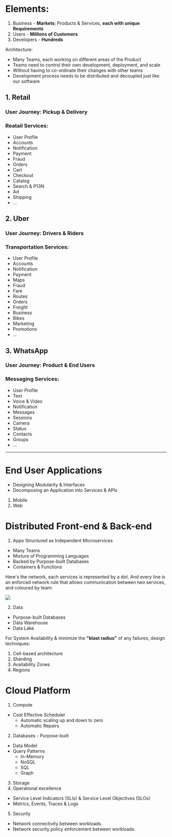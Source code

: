 # Elements:
1. Business - **Markets**; Products & Services, **each with unique Requirements**
2. Users - **Millions of Customers**
3. Developers - **Hundreds**

Architecture:
* Many Teams, each working on different areas of the Product
* Teams need to control their own development, deployment, and scale
* Without having to co-ordinate their changes with other teams
* Development process needs to be distributed and decoupled just like our software

## 1. Retail
### User Journey: **Pickup & Delivery**
### Reatail Services: 
* User Profile
* Accounts
* Notification
* Payment
* Fraud
* Orders
* Cart
* Checkout
* Catalog
* Search & P13N
* Ad
* Shipping
* ...

## 2. Uber
### User Journey: **Drivers & Riders**
### Transportation Services: 
* User Profile
* Accounts
* Notification
* Payment
* Maps
* Fraud
* Fare
* Routes
* Orders
* Freight
* Business
* Bikes
* Marketing
* Promotions
* ...

## 3. WhatsApp
### User Journey: **Product & End Users**
### Messaging Services:
* User Profile
* Text
* Voice & Video
* Notification
* Messages
* Sessions
* Camera
* Status
* Contacts
* Groups
* ...

------

# End User Applications
* Designing Modularity & Interfaces
* Decomposing an Application into Services & APIs

1. Mobile
2. Web

# Distributed Front-end & Back-end
1. Apps Structured as Independent Microservices
* Many Teams
* Mixture of Programming Languages
* Backed by Purpose-built Databases
* Containers & Functions

Here's the network, each services is represented by a dot. And every line is an enforced network rule that allows communication between two services, and coloured by team:

![](https://images.ctfassets.net/ro61k101ee59/2bmS9TVlJc5einK9YLBY3V/992367961e649dd0343a3486616601fd/Image-1.png?w=1348&q=90)

2. Data
* Purpose-built Databases
* Data Warehouse
* Data Lake

For System Availability & minimize the **"blast radius"** of any failures, design techniques:
1. Cell-based architecture
2. Sharding
3. Availability Zones
4. Regions

# Cloud Platform
1. Compute
* Cost Effective Scheduler 
    * Automatic scaling up and down to zero
    * Automatic Repairs
2. Databases - Purpose-built
* Data Model
* Query Patterns
   * In-Memory
   * NoSQL
   * SQL
   * Graph
3. Storage
4. Operational excellence
* Service Level Indicators (SLIs) & Service Level Objectives (SLOs)
* Metrics, Events, Traces & Logs
5. Security
* Network connectivity between workloads.
* Network security policy enforcement between workloads.

